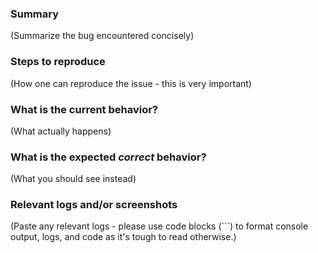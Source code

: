 ### Summary

(Summarize the bug encountered concisely)

### Steps to reproduce

(How one can reproduce the issue - this is very important)

### What is the current behavior?

(What actually happens)

### What is the expected _correct_ behavior?

(What you should see instead)

### Relevant logs and/or screenshots

(Paste any relevant logs - please use code blocks (```) to format console output,
logs, and code as it's tough to read otherwise.)
